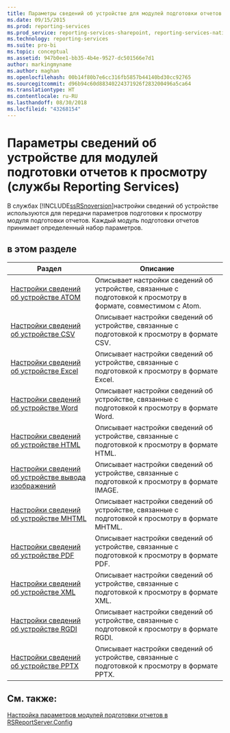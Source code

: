 ```yaml
---
title: Параметры сведений об устройстве для модулей подготовки отчетов к просмотру (службы Reporting Services) | Документы Майкрософт
ms.date: 09/15/2015
ms.prod: reporting-services
ms.prod_service: reporting-services-sharepoint, reporting-services-native
ms.technology: reporting-services
ms.suite: pro-bi
ms.topic: conceptual
ms.assetid: 947b0ee1-bb35-4b4e-9527-dc501566e7d1
author: markingmyname
ms.author: maghan
ms.openlocfilehash: 00b14f80b7e6cc316fb5857b44140bd30cc92765
ms.sourcegitcommit: d96b94c60d88340224371926f283200496a5ca64
ms.translationtype: HT
ms.contentlocale: ru-RU
ms.lasthandoff: 08/30/2018
ms.locfileid: "43268154"
---
```

# <a name="device-information-settings-for-rendering-extensions-reporting-services"></a>Параметры сведений об устройстве для модулей подготовки отчетов к просмотру (службы Reporting Services)
  В службах [!INCLUDE[ssRSnoversion](../includes/ssrsnoversion-md.md)]настройки сведений об устройстве используются для передачи параметров подготовки к просмотру модуля подготовки отчетов. Каждый модуль подготовки отчетов принимает определенный набор параметров.  
  
## <a name="in-this-section"></a>в этом разделе  
  
|Раздел|Описание|  
|-----------|-----------------|  
|[Настройки сведений об устройстве ATOM](../reporting-services/atom-device-information-settings.md)|Описывает настройки сведений об устройстве, связанные с подготовкой к просмотру в формате, совместимом с Atom.|  
|[Настройки сведений об устройстве CSV](../reporting-services/csv-device-information-settings.md)|Описывает настройки сведений об устройстве, связанные с подготовкой к просмотру в формате CSV.|  
|[Настройки сведений об устройстве Excel](../reporting-services/excel-device-information-settings.md)|Описывает настройки сведений об устройстве, связанные с подготовкой к просмотру в формате Excel.|  
|[Настройки сведений об устройстве Word](../reporting-services/word-device-information-settings.md)|Описывает настройки сведений об устройстве, связанные с подготовкой к просмотру в формате Word.|  
|[Настройки сведений об устройстве HTML](../reporting-services/html-device-information-settings.md)|Описывает настройки сведений об устройстве, связанные с подготовкой к просмотру в формате HTML.|  
|[Настройки сведений об устройстве вывода изображений](../reporting-services/image-device-information-settings.md)|Описывает настройки сведений об устройстве, связанные с подготовкой к просмотру в формате IMAGE.|  
|[Настройки сведений об устройстве MHTML](../reporting-services/mhtml-device-information-settings.md)|Описывает настройки сведений об устройстве, связанные с подготовкой к просмотру в формате MHTML.|  
|[Настройки сведений об устройстве PDF](../reporting-services/pdf-device-information-settings.md)|Описывает настройки сведений об устройстве, связанные с подготовкой к просмотру в формате PDF.|  
|[Настройки сведений об устройстве XML](../reporting-services/xml-device-information-settings.md)|Описывает настройки сведений об устройстве, связанные с подготовкой к просмотру в формате XML.|  
|[Настройки сведений об устройстве RGDI](../reporting-services/rgdi-device-information-settings.md)|Описывает настройки сведений об устройстве, связанные с подготовкой к просмотру в формате RGDI.|  
|[Настройки сведений об устройстве PPTX](../reporting-services/pptx-device-information-settings.md)|Описывает настройки сведений об устройстве, связанные с подготовкой к просмотру в формате PPTX.|  
  
## <a name="see-also"></a>См. также:  
 [Настройка параметров модулей подготовки отчетов в RSReportServer.Config](../reporting-services/customize-rendering-extension-parameters-in-rsreportserver-config.md)  
  
  

